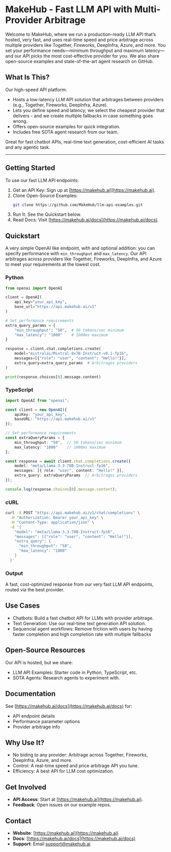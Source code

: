 # MakeHub - Fast LLM API with Multi-Provider Arbitrage

Welcome to MakeHub, where we run a production-ready LLM API that’s hosted, very fast, and uses real-time speed and price arbitrage across multiple providers like Together, Fireworks, DeepInfra, Azure, and more. You set your performance needs—minimum throughput and maximum latency—and our API picks the most cost-effective provider for you. We also share open-source examples and state-of-the-art agent research on GitHub.

## What Is This?
Our high-speed API platform:
- Hosts a low-latency LLM API solution that arbitrages between providers (e.g., Together, Fireworks, DeepInfra, Azure).
- Lets you define speed and latency; we select the cheapest provider that delivers - and we create multiple fallbacks in case something goes wrong.
- Offers open-source examples for quick integration.
- Includes free SOTA agent research from our team.

Great for fast chatbot APIs, real-time text generation, cost-efficient AI tasks and any agentic task.

---

## Getting Started
To use our fast LLM API endpoints:
1. Get an API Key: Sign up at [https://makehub.ai](https://makehub.ai).
2. Clone Open-Source Examples:
   ```bash
   git clone https://github.com/MakeHub/llm-api-examples.git
   ```
3. Run It: See the Quickstart below.
4. Read Docs: Visit [https://makehub.ai/docs](https://makehub.ai/docs).

## Quickstart
A very simple OpenAI like endpoint, with and optional addition: you can specify performance with `min_throughput` and `max_latency`. Our API arbitrages across providers like Together, Fireworks, DeepInfra, and Azure to meet your requirements at the lowest cost.

### Python
```python
from openai import OpenAI

client = OpenAI(
    api_key="your_api_key",
    base_url="https://api.makehub.ai/v1"
)

# Set performance requirements
extra_query_params = {
    "min_throughput": "50",  # 50 tokens/sec minimum
    "max_latency": "1000"    # 1000ms maximum
}

response = client.chat.completions.create(
    model="mistralai/Mixtral-8x7B-Instruct-v0.1-fp16",
    messages=[{"role": "user", "content": "Hello!"}],
    extra_query=extra_query_params  # Arbitrages providers
)

print(response.choices[0].message.content)
```

### TypeScript
```typescript
import OpenAI from "openai";

const client = new OpenAI({
    apiKey: "your_api_key",
    baseURL: "https://api.makehub.ai/v1"
});

// Set performance requirements
const extraQueryParams = {
    min_throughput: "50",  // 50 tokens/sec minimum
    max_latency: "1000"    // 1000ms maximum
};

const response = await client.chat.completions.create({
    model: "meta/Llama-3.3-70B-Instruct-fp16",
    messages: [{ role: "user", content: "Hello!" }],
    extra_query: extraQueryParams  // Arbitrages providers
});

console.log(response.choices[0].message.content);
```

### cURL
```bash
curl -X POST "https://api.makehub.ai/v1/chat/completions" \
  -H "Authorization: Bearer your_api_key" \
  -H "Content-Type: application/json" \
  -d '{
    "model": "meta/Llama-3.3-70B-Instruct-fp16",
    "messages": [{"role": "user", "content": "Hello!"}],
    "extra_query": {
      "min_throughput": "50",
      "max_latency": "1000"
    }
  }'
```

### Output
A fast, cost-optimized response from our very fast LLM API endpoints, routed via the best provider.

## Use Cases
- Chatbots: Build a fast chatbot API for LLMs with provider arbitrage.
- Text Generation: Use our real-time text generation API solution.
- Sequencial agent workflows: Remove friction with users by having faster completion and high completion rate with multiple fallbacks

## Open-Source Resources
Our API is hosted, but we share:
- LLM API Examples: Starter code in Python, TypeScript, etc.
- SOTA Agents: Research agents to experiment with.

## Documentation
See [https://makehub.ai/docs](https://makehub.ai/docs) for:
- API endpoint details
- Performance parameter options
- Provider arbitrage info

## Why Use It?
- No biding to any provider: Arbitrage across Together, Fireworks, DeepInfra, Azure, and more.
- Control: A real-time speed and price arbitrage API you tune.
- Efficiency: A best API for LLM cost optimization.

## Get Involved
- **API Access**: Start at [https://makehub.ai](https://makehub.ai).
- **Feedback**: Open issues on our example repos.

## Contact
- **Website**: [https://makehub.ai](https://makehub.ai)
- **Docs**: [https://makehub.ai/docs](https://makehub.ai/docs)
- **Support**: Email [support@makehub.ai](mailto:support@makehub.ai)
